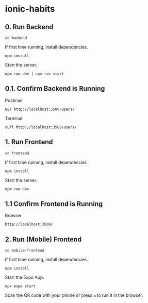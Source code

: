 # ionic-habits

## 0. Run Backend
```
cd backend
```

If first time running, install dependencies.
```
npm install
```

Start the server.
```
npm run dev | npm run start
```

## 0.1. Confirm Backend is Running
Postman
```
GET http://localhost:3500/users/
```
Terminal
```
curl http://localhost:3500/users/
```

## 1. Run Frontend
```
cd frontend
```

If first time running, install dependencies
```
npm install
```

Start the server.
```
npm run dev
```

## 1.1 Confirm Frontend is Running
Browser
```
http://localhost:3000/
```

## 2. Run (Mobile) Frontend
```
cd mobile-frontend
```

If first time running, install dependencies.
```
npm install
```

Start the Expo App.
```
npx expo start
``` 
Scan the QR code with your phone or press `w` to run it in the browser.
